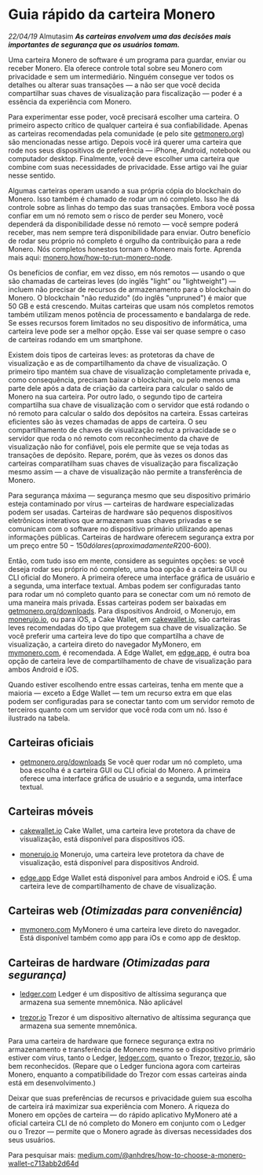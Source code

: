# Guia rápido da carteira Monero
*22/04/19*
Almutasim
_**As carteiras envolvem uma das decisões mais importantes de segurança que os usuários tomam.**_


Uma carteira Monero de software é um programa para guardar, enviar ou receber Monero. Ela oferece controle total sobre seu Monero com privacidade e sem um intermediário. Ninguém consegue ver todos os detalhes ou alterar suas transações — a não ser que você decida compartilhar suas chaves de visualização para fiscalização — poder é a essência da experiência com Monero.

Para experimentar esse poder, você precisará escolher uma carteira. O primeiro aspecto crítico de qualquer carteira é sua confiabilidade. Apenas as carteiras recomendadas pela comunidade (e pelo site [getmonero.org](https://getmonero.org/)) são mencionadas nesse artigo. Depois você irá querer uma carteira que rode nos seus dispositivos de preferência — iPhone, Android, notebook ou computador desktop. Finalmente, você deve escolher uma carteira que combine com suas necessidades de privacidade. Esse artigo vai lhe guiar nesse sentido.

Algumas carteiras operam usando a sua própria cópia do blockchain do Monero. Isso também é chamado de rodar um nó completo. Isso lhe dá controle sobre as linhas do tempo das suas transações. Embora você possa confiar em um nó remoto sem o risco de perder seu Monero, você dependerá da disponibilidade desse nó remoto — você sempre poderá receber, mas nem sempre terá disponibilidade para enviar. Outro benefício de rodar seu próprio nó completo é orgulho da contribuição para a rede Monero. Nós completos honestos tornam o Monero mais forte. Aprenda mais aqui: [monero.how/how-to-run-monero-node](https://www.monero.how/how-to-run-monero-node).

Os benefícios de confiar, em vez disso, em nós remotos — usando o que são chamadas de carteiras leves (do inglês "light" ou "lightweight") — incluem não precisar de recursos de armazenamento para o blockchain do Monero. O blockchain "não reduzido" (do inglês "unpruned") é maior que 50 GB e está crescendo. Muitas carteiras que usam nós completos remotos também utilizam menos potência de processamento e bandalarga de rede. Se esses recursos forem limitados no seu dispositivo de informática, uma carteira leve pode ser a melhor opção. Esse vai ser quase sempre o caso de carteiras rodando em um smartphone.

Existem dois tipos de carteiras leves: as protetoras da chave de visualização e as de compartilhamento da chave de visualização. O primeiro tipo mantém sua chave de visualização completamente privada e, como consequência, precisam baixar o blockchain, ou pelo menos uma parte dele após a data de criação da carteira para calcular o saldo de Monero na sua carteira. Por outro lado, o segundo tipo de carteira compartilha sua chave de visualização com o servidor que está rodando o nó remoto para calcular o saldo dos depósitos na carteira. Essas carteiras eficientes são às vezes chamadas de apps de carteira. O seu compartilhamento de chaves de visualização reduz a privacidade se o servidor que roda o nó remoto com reconhecimento da chave de visualização não for confiável, pois ele permite que se veja todas as transações de depósito. Repare, porém, que às vezes os donos das carteiras comparatilham suas chaves de visualização para fiscalização mesmo assim — a chave de visualização não permite a transferência de Monero.

Para segurança máxima — segurança mesmo que seu dispositivo primário esteja contaminado por vírus — carteiras de hardware especializadas podem ser usadas. Carteiras de hardware são pequenos dispositivos eletrônicos interativos que armazenam suas chaves privadas e se comunicam com o software no dispositivo primário utilizando apenas informações públicas. Carteiras de hardware oferecem segurança extra por um preço entre $50-150 dólares (aproximadamente R$200-600).

Então, com tudo isso em mente, considere as seguintes opções: se você deseja rodar seu próprio nó completo, uma boa opção é a carteira GUI ou CLI oficial do Monero. A primeira oferece uma interface gráfica de usuário e a segunda, uma interface textual. Ambas podem ser configuradas tanto para rodar um nó completo quanto para se conectar com um nó remoto de uma maneira mais privada. Essas carteiras podem ser baixadas em [getmonero.org/downloads](https://web.getmonero.org/pt-br/downloads/). Para dispositivos Android, o Monerujo, em [monerujo.io](https://www.monerujo.io/), ou para iOS, a Cake Wallet, em [cakewallet.io](https://cakewallet.io/), são carteiras leves recomendadas do tipo que protegem sua chave de visualização. Se você preferir uma carteira leve do tipo que compartilha a chave de visualização, a carteira direto do navegador MyMonero, em [mymonero.com](https://mymonero.com/), é recomendada. A Edge Wallet, em [edge.app](https://edge.app/), é outra boa opção de carteira leve de compartilhamento de chave de visualização para ambos Android e iOS.

Quando estiver escolhendo entre essas carteiras, tenha em mente que a maioria — exceto a Edge Wallet — tem um recurso extra em que elas podem ser configuradas para se conectar tanto com um servidor remoto de terceiros quanto com um servidor que você roda com um nó. Isso é ilustrado na tabela.

## Carteiras oficiais

+ [getmonero.org/downloads](https://web.getmonero.org/pt-br/downloads/)
Se você quer rodar um nó completo, uma boa escolha é a carteira GUI ou CLI oficial do Monero. A primeira oferece uma interface gráfica de usuário e a segunda, uma interface textual.

## Carteiras móveis

+ [cakewallet.io](https://cakewallet.io/)
Cake Wallet, uma carteira leve protetora da chave de visualização, está disponível para dispositivos iOS.

+ [monerujo.io](https://www.monerujo.io/)
Monerujo, uma carteira leve protetora da chave de visualização, está disponível para dispositivos Android.

+ [edge.app](https://edge.app/)
Edge Wallet está disponível para ambos Android e iOS. É uma carteira leve de compartilhamento de chave de visualização.

## Carteiras web *(Otimizadas para conveniência)*

+ [mymonero.com](https://mymonero.com/)
MyMonero é uma carteira leve direto do navegador. Está disponível também como app para iOs e como app de desktop.

## Carteiras de hardware *(Otimizadas para segurança)*

+ [ledger.com](https://shop.ledger.com/?r=92d74dc2847a)
Ledger é um dispositivo de altíssima segurança que armazena sua semente mnemônica.
Não aplicável

+ [trezor.io](https://trezor.io/)
Trezor é um dispositivo alternativo de altíssima segurança que armazena sua semente mnemônica.

Para uma carteira de hardware que fornece segurança extra no armazenamento e transferência de Monero mesmo se o dispositivo primário estiver com vírus, tanto o Ledger, [ledger.com](https://shop.ledger.com/?r=92d74dc2847a), quanto o Trezor, [trezor.io](https://trezor.io/), são bem reconhecidos. (Repare que o Ledger funciona agora com carteiras Monero, enquanto a compatibilidade do Trezor com essas carteiras ainda está em desenvolvimento.)

Deixar que suas preferências de recursos e privacidade guiem sua escolha de carteira irá maximizar sua experiência com Monero. A riqueza do Monero em opções de carteira — do rápido aplicativo MyMonero até a oficial carteira CLI de nó completo do Monero em conjunto com o Ledger ou o Trezor — permite que o Monero agrade às diversas necessidades dos seus usuários.

Para pesquisar mais: [medium.com/@anhdres/how-to-choose-a-monero-wallet-c713abb2d64d](https://medium.com/@anhdres/how-to-choose-a-monero-wallet-c713abb2d64d)
